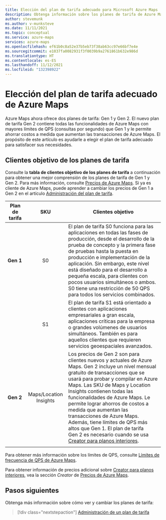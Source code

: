 ```yaml
---
title: Elección del plan de tarifa adecuado para Microsoft Azure Maps
description: Obtenga información sobre los planes de tarifa de Azure Maps. Vea qué características se ofrecen en qué niveles y consulte las consideraciones clave para elegir un plan de tarifa.
author: stevemunk
ms.author: v-munksteve
ms.date: 11/11/2021
ms.topic: conceptual
ms.service: azure-maps
services: azure-maps
ms.openlocfilehash: ef61b0c8a52e37b5eb73f38ab63cc97e66bf7e4e
ms.sourcegitcommit: e1037fa0082931f3f0039b9a2761861b632e986d
ms.translationtype: HT
ms.contentlocale: es-ES
ms.lasthandoff: 11/12/2021
ms.locfileid: "132398922"
---
```

# <a name="choose-the-right-pricing-tier-in-azure-maps"></a>Elección del plan de tarifa adecuado de Azure Maps

Azure Maps ahora ofrece dos planes de tarifa: Gen 1 y Gen 2. El nuevo plan de tarifa Gen 2 contiene todas las funcionalidades de Azure Maps con mayores límites de QPS (consultas por segundo) que Gen 1 y le permite ahorrar costos a medida que aumentan las transacciones de Azure Maps. El propósito de este artículo es ayudarle a elegir el plan de tarifa adecuado para satisfacer sus necesidades.

## <a name="pricing-tier-targeted-customers"></a>Clientes objetivo de los planes de tarifa

Consulte la **tabla de clientes objetivo de los planes de tarifa** a continuación para obtener una mejor comprensión de los planes de tarifa de Gen 1 y Gen 2.  Para más información, consulte [Precios de Azure Maps](https://aka.ms/CreatorPricing). Si ya es cliente de Azure Maps, puede aprender a cambiar los precios de Gen 1 a Gen 2 en el artículo [Administración del plan de tarifa](how-to-manage-pricing-tier.md).

| Plan de tarifa  | SKU | Clientes objetivo|
|---------------|:---:| ------------------|
|**Gen 1**|S0| El plan de tarifa S0 funciona para las aplicaciones en todas las fases de producción, desde el desarrollo de la prueba de concepto y la primera fase de pruebas hasta la puesta en producción e implementación de la aplicación. Sin embargo, este nivel está diseñado para el desarrollo a pequeña escala, para clientes con pocos usuarios simultáneos o ambos. S0 tiene una restricción de 50 QPS para todos los servicios combinados.
|         |S1| El plan de tarifa S1 está orientado a clientes con aplicaciones empresariales a gran escala, aplicaciones críticas para la empresa o grandes volúmenes de usuarios simultáneos. También es para aquellos clientes que requieren servicios geoespaciales avanzados.
| **Gen 2** | Maps/Location Insights | Los precios de Gen 2 son para clientes nuevos y actuales de Azure Maps. Gen 2 incluye un nivel mensual gratuito de transacciones que se usará para probar y compilar en Azure Maps. Las SKU de Maps y Location Insights contienen todas las funcionalidades de Azure Maps. Le permite lograr ahorros de costos a medida que aumentan las transacciones de Azure Maps. Además, tiene límites de QPS más altos que Gen 1. El plan de tarifa Gen 2 es necesario cuando se usa [Creator para planos interiores](creator-indoor-maps.md).
|     |  |

Para obtener más información sobre los límites de QPS, consulte [Límites de frecuencia de QPS de Azure Maps](azure-maps-qps-rate-limits.md).

Para obtener información de precios adicional sobre [Creator para planos interiores](creator-indoor-maps.md), vea la sección *Creator* de [Precios de Azure Maps](https://aka.ms/CreatorPricing).

## <a name="next-steps"></a>Pasos siguientes

Obtenga más información sobre cómo ver y cambiar los planes de tarifa:

> [!div class="nextstepaction"]
> [Administración de un plan de tarifa](how-to-manage-pricing-tier.md)
